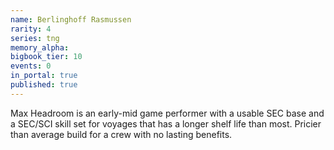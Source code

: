 ```yaml
---
name: Berlinghoff Rasmussen
rarity: 4
series: tng
memory_alpha:
bigbook_tier: 10
events: 0
in_portal: true
published: true
---
```


Max Headroom is an early-mid game performer with a usable SEC base and a SEC/SCI skill set for voyages that has a longer shelf life than most. Pricier than average build for a crew with no lasting benefits.
